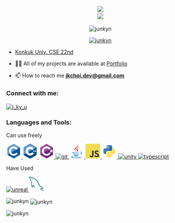 <div align="center"> <img src="https://github.com/junkyn/junkyn/assets/122720798/ace3d5a7-6f3c-4f0e-b2b6-2b2bac0bc68e"> </div>

<div align="center"> <img src="https://github.com/junkyn/junkyn/assets/122720798/291a5395-11eb-4756-94b5-563d4b456570"> </div>


<p align="center"> <img src="https://komarev.com/ghpvc/?username=junkyn&label=Profile%20views&color=0e75b6&style=flat" alt="junkyn" /> </p>

<p align="center"> <a href="https://github.com/ryo-ma/github-profile-trophy"><img src="https://github-profile-trophy.vercel.app/?username=junkyn" alt="junkyn" /></a> </p>

- [Konkuk Univ. CSE 22nd](https://cse.konkuk.ac.kr)
- 👨‍💻 All of my projects are available at [Portfolio](https://jazzy-hydrogen-53f.notion.site/e8b2495170ea4953ba7a1180884ac1c0?pvs=4)

- 📫 How to reach me **jkchoi.dev@gmail.com**

<h3 align="left">Connect with me:</h3>
<p align="left">
<a href="https://instagram.com/j_ky_u" target="blank"><img align="center" src="https://raw.githubusercontent.com/rahuldkjain/github-profile-readme-generator/master/src/images/icons/Social/instagram.svg" alt="j_ky_u" height="30" width="40" /></a>
</p>

<h3 align="left">Languages and Tools:</h3>
</b><p align="left">Can use freely</p>
<p align="left"> <a href="https://www.cprogramming.com/" target="_blank" rel="noreferrer"> <img src="https://raw.githubusercontent.com/devicons/devicon/master/icons/c/c-original.svg" alt="c" width="40" height="40"/> </a> <a href="https://www.w3schools.com/cpp/" target="_blank" rel="noreferrer"> <img src="https://raw.githubusercontent.com/devicons/devicon/master/icons/cplusplus/cplusplus-original.svg" alt="cplusplus" width="40" height="40"/> </a> <a href="https://www.w3schools.com/cs/" target="_blank" rel="noreferrer"> <img src="https://raw.githubusercontent.com/devicons/devicon/master/icons/csharp/csharp-original.svg" alt="csharp" width="40" height="40"/> </a> <a href="https://git-scm.com/" target="_blank" rel="noreferrer"> <img src="https://www.vectorlogo.zone/logos/git-scm/git-scm-icon.svg" alt="git" width="40" height="40"/> </a> <a href="https://www.java.com" target="_blank" rel="noreferrer"> <img src="https://raw.githubusercontent.com/devicons/devicon/master/icons/java/java-original.svg" alt="java" width="40" height="40"/> </a> <a href="https://developer.mozilla.org/en-US/docs/Web/JavaScript" target="_blank" rel="noreferrer"> <img src="https://raw.githubusercontent.com/devicons/devicon/master/icons/javascript/javascript-original.svg" alt="javascript" width="40" height="40"/> </a> <a href="https://www.python.org" target="_blank" rel="noreferrer"> <img src="https://raw.githubusercontent.com/devicons/devicon/master/icons/python/python-original.svg" alt="python" width="40" height="40"/> </a> <a href="https://unity.com/" target="_blank" rel="noreferrer"> <img src="https://www.vectorlogo.zone/logos/unity3d/unity3d-icon.svg" alt="unity" width="40" height="40"/> </a>  <a href="https://www.typescriptlang.org/" target="_blank" rel="noreferrer"> <img src="https://github.com/rahuldkjain/github-profile-readme-generator/blob/master/src/images/icons/ProgrammingLanguages/typescript.svg" alt="typescript" width="40" height="40"/> </a> </p>
</b><p align="left">Have Used</p>
<p align="left"><a href="https://unrealengine.com/" target="_blank" rel="noreferrer"> <img src="https://raw.githubusercontent.com/kenangundogan/fontisto/036b7eca71aab1bef8e6a0518f7329f13ed62f6b/icons/svg/brand/unreal-engine.svg" alt="unreal" width="40" height="40"/> </a> <a href="https://www.mysql.com/" target="_blank" rel="noreferrer"> <img src="https://github.com/devicons/devicon/blob/master/icons/mysql/mysql-original.svg" alt="c" width="40" height="40"/> </a> </p>

<p><img align="left" src="https://github-readme-stats.vercel.app/api/top-langs?username=junkyn&show_icons=true&locale=en&layout=compact" alt="junkyn" /></p>

<p>&nbsp;<img align="center" src="https://github-readme-stats.vercel.app/api?username=junkyn&show_icons=true&locale=en" alt="junkyn" /></p>

<p><img align="left" src="https://github-readme-streak-stats.herokuapp.com/?user=junkyn&" alt="junkyn" /></p>
